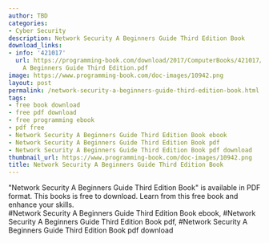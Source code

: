 ```yaml
---
author: TBD
categories:
- Cyber Security
description: Network Security A Beginners Guide Third Edition Book
download_links:
- info: '421017'
  url: https://programming-book.com/download/2017/ComputerBooks/421017/Network Security
    A Beginners Guide Third Edition.pdf
image: https://www.programming-book.com/doc-images/10942.png
layout: post
permalink: /network-security-a-beginners-guide-third-edition-book.html
tags:
- free book download
- free pdf download
- free programming ebook
- pdf free
- Network Security A Beginners Guide Third Edition Book ebook
- Network Security A Beginners Guide Third Edition Book pdf
- Network Security A Beginners Guide Third Edition Book pdf download
thumbnail_url: https://www.programming-book.com/doc-images/10942.png
title: Network Security A Beginners Guide Third Edition Book
---
```


 
<div class="item-desc text-justify">
  "Network Security A Beginners Guide Third Edition Book" is available in PDF format. This books is free to download. Learn from this free book and enhance your skills.
  <br>
  #Network Security A Beginners Guide Third Edition Book ebook, #Network Security A Beginners Guide Third Edition Book pdf, #Network Security A Beginners Guide Third Edition Book pdf download
</div>
